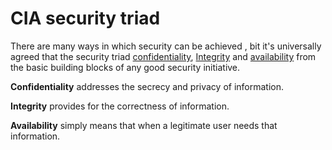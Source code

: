 # CIA security triad



There are many ways in which security can be achieved , bit it's universally agreed that the security triad [confidentiality](https://en.wikipedia.org/wiki/Confidentiality), [Integrity](https://en.wikipedia.org/wiki/Integrity) and [availability](https://en.wikipedia.org/wiki/Information_security) from the basic building blocks of any good security initiative. 



**Confidentiality** addresses the secrecy and privacy of information.

**Integrity** provides for the correctness of information.

**Availability** simply means that when a legitimate user needs that information. 